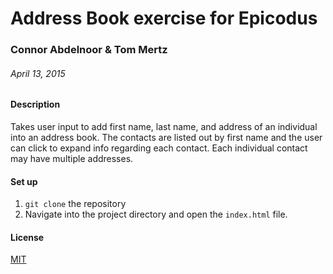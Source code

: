 # Address Book exercise for Epicodus

### Connor Abdelnoor & Tom Mertz

###### April 13, 2015

#### Description

Takes user input to add first name, last name, and address of an individual into an address book. The contacts are listed out by first name and the user can click to expand info regarding each contact. Each individual contact may have multiple addresses.

#### Set up

1. `git clone` the repository
2. Navigate into the project directory and open the `index.html` file.

#### License

[MIT](https://gist.github.com/tfmertz/f59650110a594d4e226b)
